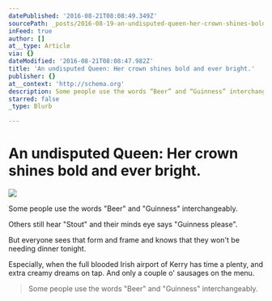 ```yaml
---
datePublished: '2016-08-21T08:08:49.349Z'
sourcePath: _posts/2016-08-19-an-undisputed-queen-her-crown-shines-bold-and-ever-bright.md
inFeed: true
author: []
at__type: Article
via: {}
dateModified: '2016-08-21T08:08:47.982Z'
title: 'An undisputed Queen: Her crown shines bold and ever bright.'
publisher: {}
at__context: 'http://schema.org'
description: Some people use the words “Beer” and “Guinness” interchangeably.
starred: false
_type: Blurb

---
```

# An undisputed Queen: Her crown shines bold and ever bright.
![](https://s3-us-west-2.amazonaws.com/the-grid-img/p/73a247734ef0142cae5c69af5ef021d4483a1ddd.jpg)

Some people use the words "Beer" and "Guinness" interchangeably.

Others still hear "Stout" and their minds eye says "Guinness please".

But everyone sees that form and frame and knows that they won't be needing dinner tonight.

Especially, when the full blooded Irish airport of Kerry has time a plenty, and extra creamy dreams on tap. And only a couple o' sausages on the menu.

> Some people use the words "Beer" and "Guinness" interchangeably.
